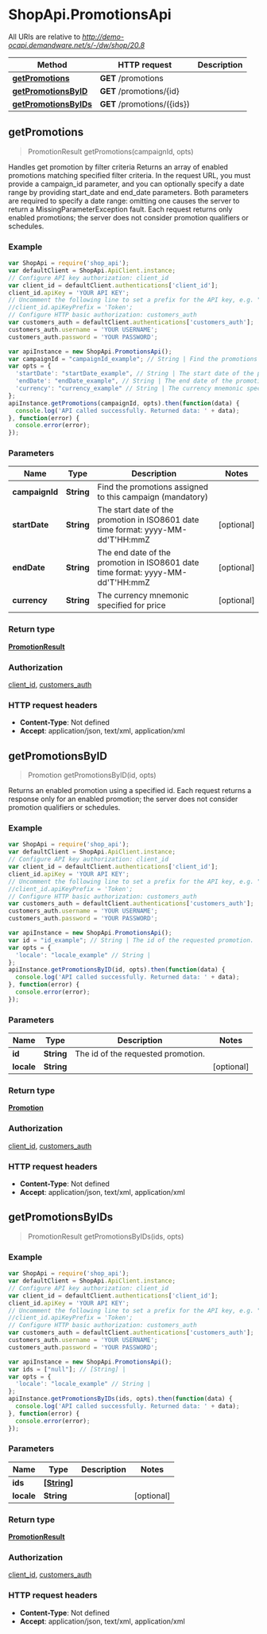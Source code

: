 # ShopApi.PromotionsApi

All URIs are relative to *http://demo-ocapi.demandware.net/s/-/dw/shop/20.8*

Method | HTTP request | Description
------------- | ------------- | -------------
[**getPromotions**](PromotionsApi.md#getPromotions) | **GET** /promotions | 
[**getPromotionsByID**](PromotionsApi.md#getPromotionsByID) | **GET** /promotions/{id} | 
[**getPromotionsByIDs**](PromotionsApi.md#getPromotionsByIDs) | **GET** /promotions/({ids}) | 



## getPromotions

> PromotionResult getPromotions(campaignId, opts)



Handles get promotion by filter criteria Returns an array of enabled promotions matching specified filter  criteria. In the request URL, you must provide a campaign_id parameter, and you can optionally specify a date  range by providing start_date and end_date parameters. Both parameters are required to specify a date range:  omitting one causes the server to return a MissingParameterException fault. Each request returns only enabled  promotions; the server does not consider promotion qualifiers or schedules.

### Example

```javascript
var ShopApi = require('shop_api');
var defaultClient = ShopApi.ApiClient.instance;
// Configure API key authorization: client_id
var client_id = defaultClient.authentications['client_id'];
client_id.apiKey = 'YOUR API KEY';
// Uncomment the following line to set a prefix for the API key, e.g. "Token" (defaults to null)
//client_id.apiKeyPrefix = 'Token';
// Configure HTTP basic authorization: customers_auth
var customers_auth = defaultClient.authentications['customers_auth'];
customers_auth.username = 'YOUR USERNAME';
customers_auth.password = 'YOUR PASSWORD';

var apiInstance = new ShopApi.PromotionsApi();
var campaignId = "campaignId_example"; // String | Find the promotions assigned to this campaign (mandatory)
var opts = {
  'startDate': "startDate_example", // String | The start date of the promotion in ISO8601 date time format: yyyy-MM-dd'T'HH:mmZ
  'endDate': "endDate_example", // String | The end date of the promotion in ISO8601 date time format: yyyy-MM-dd'T'HH:mmZ
  'currency': "currency_example" // String | The currency mnemonic specified for price
};
apiInstance.getPromotions(campaignId, opts).then(function(data) {
  console.log('API called successfully. Returned data: ' + data);
}, function(error) {
  console.error(error);
});

```

### Parameters



Name | Type | Description  | Notes
------------- | ------------- | ------------- | -------------
 **campaignId** | **String**| Find the promotions assigned to this campaign (mandatory) | 
 **startDate** | **String**| The start date of the promotion in ISO8601 date time format: yyyy-MM-dd&#39;T&#39;HH:mmZ | [optional] 
 **endDate** | **String**| The end date of the promotion in ISO8601 date time format: yyyy-MM-dd&#39;T&#39;HH:mmZ | [optional] 
 **currency** | **String**| The currency mnemonic specified for price | [optional] 

### Return type

[**PromotionResult**](PromotionResult.md)

### Authorization

[client_id](../README.md#client_id), [customers_auth](../README.md#customers_auth)

### HTTP request headers

- **Content-Type**: Not defined
- **Accept**: application/json, text/xml, application/xml


## getPromotionsByID

> Promotion getPromotionsByID(id, opts)



Returns an enabled promotion using a specified id. Each request returns a response only for an enabled promotion;  the server does not consider promotion qualifiers or schedules.

### Example

```javascript
var ShopApi = require('shop_api');
var defaultClient = ShopApi.ApiClient.instance;
// Configure API key authorization: client_id
var client_id = defaultClient.authentications['client_id'];
client_id.apiKey = 'YOUR API KEY';
// Uncomment the following line to set a prefix for the API key, e.g. "Token" (defaults to null)
//client_id.apiKeyPrefix = 'Token';
// Configure HTTP basic authorization: customers_auth
var customers_auth = defaultClient.authentications['customers_auth'];
customers_auth.username = 'YOUR USERNAME';
customers_auth.password = 'YOUR PASSWORD';

var apiInstance = new ShopApi.PromotionsApi();
var id = "id_example"; // String | The id of the requested promotion.
var opts = {
  'locale': "locale_example" // String | 
};
apiInstance.getPromotionsByID(id, opts).then(function(data) {
  console.log('API called successfully. Returned data: ' + data);
}, function(error) {
  console.error(error);
});

```

### Parameters



Name | Type | Description  | Notes
------------- | ------------- | ------------- | -------------
 **id** | **String**| The id of the requested promotion. | 
 **locale** | **String**|  | [optional] 

### Return type

[**Promotion**](Promotion.md)

### Authorization

[client_id](../README.md#client_id), [customers_auth](../README.md#customers_auth)

### HTTP request headers

- **Content-Type**: Not defined
- **Accept**: application/json, text/xml, application/xml


## getPromotionsByIDs

> PromotionResult getPromotionsByIDs(ids, opts)



### Example

```javascript
var ShopApi = require('shop_api');
var defaultClient = ShopApi.ApiClient.instance;
// Configure API key authorization: client_id
var client_id = defaultClient.authentications['client_id'];
client_id.apiKey = 'YOUR API KEY';
// Uncomment the following line to set a prefix for the API key, e.g. "Token" (defaults to null)
//client_id.apiKeyPrefix = 'Token';
// Configure HTTP basic authorization: customers_auth
var customers_auth = defaultClient.authentications['customers_auth'];
customers_auth.username = 'YOUR USERNAME';
customers_auth.password = 'YOUR PASSWORD';

var apiInstance = new ShopApi.PromotionsApi();
var ids = ["null"]; // [String] | 
var opts = {
  'locale': "locale_example" // String | 
};
apiInstance.getPromotionsByIDs(ids, opts).then(function(data) {
  console.log('API called successfully. Returned data: ' + data);
}, function(error) {
  console.error(error);
});

```

### Parameters



Name | Type | Description  | Notes
------------- | ------------- | ------------- | -------------
 **ids** | [**[String]**](String.md)|  | 
 **locale** | **String**|  | [optional] 

### Return type

[**PromotionResult**](PromotionResult.md)

### Authorization

[client_id](../README.md#client_id), [customers_auth](../README.md#customers_auth)

### HTTP request headers

- **Content-Type**: Not defined
- **Accept**: application/json, text/xml, application/xml

